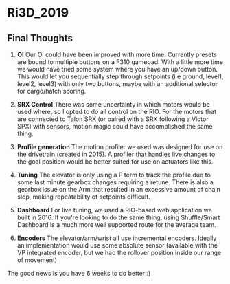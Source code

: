 # Ri3D_2019

## Final Thoughts

1. **OI** Our OI could have been improved with more time. Currently presets are bound to multiple buttons on a F310 gamepad. With a little more time we would have tried some system where you have an up/down button. This would let you sequentially step through setpoints (i.e ground, level1, level2, level3) with only two buttons, maybe with an additional selector for cargo/hatch scoring.

1. **SRX Control** There was some uncertainty in which motors would be used where, so I opted to do all control on the RIO. For the motors that are connected to Talon SRX (or paired with a SRX following a Victor SPX) with sensors, motion magic could have accomplished the same thing.

1. **Profile generation** The motion profiler we used was designed for use on the drivetrain (created in 2015). A profiler that handles live changes to the goal position would be better suited for use on actuators like this.

1. **Tuning** The elevator is only using a P term to track the profile due to some last minute gearbox changes requiring a retune. There is also a gearbox issue on the Arm that resulted in an excessive amount of chain slop, making repeatability of setpoints difficult.

1. **Dashboard** For live tuning, we used a RIO-based web application we built in 2016. If you're looking to do the same thing, using Shuffle/Smart Dashboard is a much more well supported route for the average team.

1. **Encoders** The elevator/arm/wrist all use incremental encoders. Ideally an implementation would use some absolute sensor (available with the VP integrated encoder, but we had the rollover position inside our range of movement)

The good news is you have 6 weeks to do better :)
